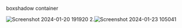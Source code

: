 boxshadow container

![Screenshot 2024-01-20 191920](https://github.com/tamim295/boxshadow-container/assets/136302424/08166941-54d4-47cb-972a-775672bfc220)
2.![Screenshot 2024-01-23 105041](https://github.com/tamim295/boxshadow-container/assets/136302424/ea6982c0-2e97-4d6d-9c8e-48efffabc09b)
